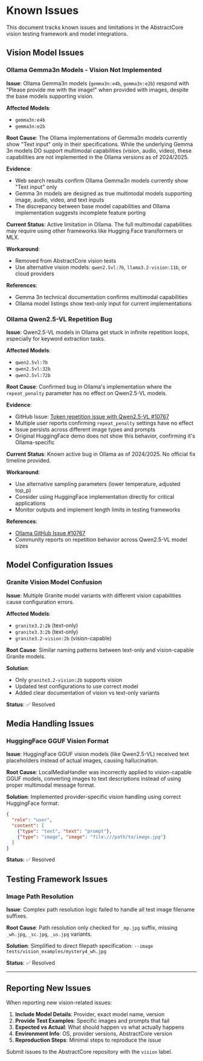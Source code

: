 # Known Issues

This document tracks known issues and limitations in the AbstractCore vision testing framework and model integrations.

## Vision Model Issues

### Ollama Gemma3n Models - Vision Not Implemented

**Issue**: Ollama Gemma3n models (`gemma3n:e4b`, `gemma3n:e2b`) respond with "Please provide me with the image!" when provided with images, despite the base models supporting vision.

**Affected Models**:
- `gemma3n:e4b`
- `gemma3n:e2b`

**Root Cause**:
The Ollama implementations of Gemma3n models currently show "Text input" only in their specifications. While the underlying Gemma 3n models DO support multimodal capabilities (vision, audio, video), these capabilities are not implemented in the Ollama versions as of 2024/2025.

**Evidence**:
- Web search results confirm Ollama Gemma3n models currently show "Text input" only
- Gemma 3n models are designed as true multimodal models supporting image, audio, video, and text inputs
- The discrepancy between base model capabilities and Ollama implementation suggests incomplete feature porting

**Current Status**:
Active limitation in Ollama. The full multimodal capabilities may require using other frameworks like Hugging Face transformers or MLX.

**Workaround**:
- Removed from AbstractCore vision tests
- Use alternative vision models: `qwen2.5vl:7b`, `llama3.2-vision:11b`, or cloud providers

**References**:
- Gemma 3n technical documentation confirms multimodal capabilities
- Ollama model listings show text-only input for current implementations

### Ollama Qwen2.5-VL Repetition Bug

**Issue**: Qwen2.5-VL models in Ollama get stuck in infinite repetition loops, especially for keyword extraction tasks.

**Affected Models**:
- `qwen2.5vl:7b`
- `qwen2.5vl:32b`
- `qwen2.5vl:72b`

**Root Cause**:
Confirmed bug in Ollama's implementation where the `repeat_penalty` parameter has no effect on Qwen2.5-VL models.

**Evidence**:
- GitHub Issue: [Token repetition issue with Qwen2.5-VL #10767](https://github.com/ollama/ollama/issues/10767)
- Multiple user reports confirming `repeat_penalty` settings have no effect
- Issue persists across different image types and prompts
- Original HuggingFace demo does not show this behavior, confirming it's Ollama-specific

**Current Status**:
Known active bug in Ollama as of 2024/2025. No official fix timeline provided.

**Workaround**:
- Use alternative sampling parameters (lower temperature, adjusted top_p)
- Consider using HuggingFace implementation directly for critical applications
- Monitor outputs and implement length limits in testing frameworks

**References**:
- [Ollama GitHub Issue #10767](https://github.com/ollama/ollama/issues/10767)
- Community reports on repetition behavior across Qwen2.5-VL model sizes

## Model Configuration Issues

### Granite Vision Model Confusion

**Issue**: Multiple Granite model variants with different vision capabilities cause configuration errors.

**Affected Models**:
- `granite3.2:2b` (text-only)
- `granite3.3:2b` (text-only)
- `granite3.2-vision:2b` (vision-capable)

**Root Cause**:
Similar naming patterns between text-only and vision-capable Granite models.

**Solution**:
- Only `granite3.2-vision:2b` supports vision
- Updated test configurations to use correct model
- Added clear documentation of vision vs text-only variants

**Status**: ✅ Resolved

## Media Handling Issues

### HuggingFace GGUF Vision Format

**Issue**: HuggingFace GGUF vision models (like Qwen2.5-VL) received text placeholders instead of actual images, causing hallucination.

**Root Cause**:
LocalMediaHandler was incorrectly applied to vision-capable GGUF models, converting images to text descriptions instead of using proper multimodal message format.

**Solution**:
Implemented provider-specific vision handling using correct HuggingFace format:
```json
{
  "role": "user",
  "content": [
    {"type": "text", "text": "prompt"},
    {"type": "image", "image": "file:///path/to/image.jpg"}
  ]
}
```

**Status**: ✅ Resolved

## Testing Framework Issues

### Image Path Resolution

**Issue**: Complex path resolution logic failed to handle all test image filename suffixes.

**Root Cause**:
Path resolution only checked for `_mp.jpg` suffix, missing `_wh.jpg`, `_sc.jpg`, `_us.jpg` variants.

**Solution**:
Simplified to direct filepath specification: `--image tests/vision_examples/mystery4_wh.jpg`

**Status**: ✅ Resolved

---

## Reporting New Issues

When reporting new vision-related issues:

1. **Include Model Details**: Provider, exact model name, version
2. **Provide Test Examples**: Specific images and prompts that fail
3. **Expected vs Actual**: What should happen vs what actually happens
4. **Environment Info**: OS, provider versions, AbstractCore version
5. **Reproduction Steps**: Minimal steps to reproduce the issue

Submit issues to the AbstractCore repository with the `vision` label.